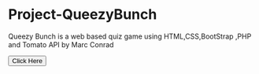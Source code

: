 # Project-QueezyBunch
 Queezy Bunch is a web based quiz game using HTML,CSS,BootStrap ,PHP and Tomato API by Marc Conrad

<a href = "https://www.figma.com/embed?embed_host=share&url=https%3A%2F%2Fwww.figma.com%2Fproto%2FGo1DuSSfqsTfPREeEyBVqE%2FMy-quiz-game-(Copy)%3Fpage-id%3D0%253A1%26node-id%3D15-23%26starting-point-node-id%3D15%253A23%26scaling%3Dscale-down%26mode%3Ddesign%26t%3DSLccB3iyR2QUOylW-1"><button>Click Here</button></a>
